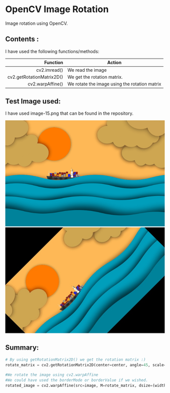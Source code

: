 # OpenCV Image Rotation
Image rotation using OpenCV.
## Contents :
I have used the following functions/methods:

| Function        |Action                                                                        |
|----------------:|------------------------------------------------------------------------------|
|cv2.imread()              | We read the image                                                   |
|cv2.getRotationMatrix2D() | We get the rotation matrix.                                         |
|cv2.warpAffine()          |  We rotate the image using the rotation matrix                      |


## Test Image used: 
I have used image-15.png that can be found in the repository.

![Source Image Sequence](image-15.png)
![Source Image Sequence](rotated_image.jpg)
## Summary:

```python
# By using getRotationMatrix2D() we get the rotation matrix :)
rotate_matrix = cv2.getRotationMatrix2D(center=center, angle=45, scale=1)
```

```python
#We rotate the image using cv2.warpAffine
#We could have used the borderMode or borderValue if we wished.
rotated_image = cv2.warpAffine(src=image, M=rotate_matrix, dsize=(width, height))
```
